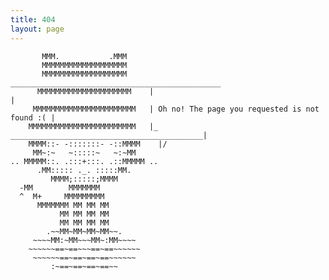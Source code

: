 ```yaml
---
title: 404
layout: page
---	
```

           MMM.           .MMM
           MMMMMMMMMMMMMMMMMMM
           MMMMMMMMMMMMMMMMMMM      _______________________________________________
          MMMMMMMMMMMMMMMMMMMMM    |                                               |
         MMMMMMMMMMMMMMMMMMMMMMM   | Oh no! The page you requested is not found :( |
        MMMMMMMMMMMMMMMMMMMMMMMM   |_   ___________________________________________|
        MMMM::- -:::::::- -::MMMM    |/
         MM~:~   ~:::::~   ~:~MM
    .. MMMMM::. .:::+:::. .::MMMMM ..
          .MM::::: ._. :::::MM.
             MMMM;:::::;MMMM
      -MM        MMMMMMM
      ^  M+     MMMMMMMMM
          MMMMMMM MM MM MM
               MM MM MM MM
               MM MM MM MM
            .~~MM~MM~MM~MM~~.
         ~~~~MM:~MM~~~MM~:MM~~~~
        ~~~~~~==~==~~~==~==~~~~~~
         ~~~~~~==~==~==~==~~~~~~
             :~==~==~==~==~~
